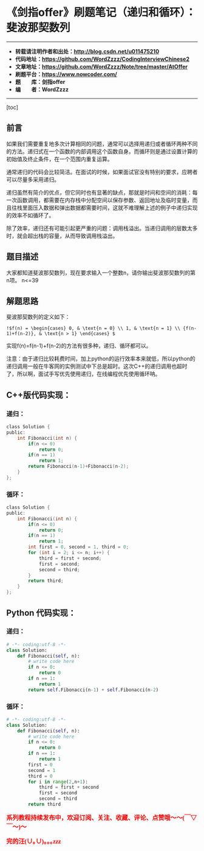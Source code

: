 # 《剑指offer》刷题笔记（递归和循环）：斐波那契数列

----------

- **转载请注明作者和出处：http://blog.csdn.net/u011475210**
- **代码地址：https://github.com/WordZzzz/CodingInterviewChinese2**
- **文章地址：https://github.com/WordZzzz/Note/tree/master/AtOffer**
- **刷题平台：https://www.nowcoder.com/**
- **题&emsp;&emsp;库：剑指offer**
- **编&emsp;&emsp;者：WordZzzz**

----------

[toc]

## 前言

如果我们需要重复地多次计算相同的问题，通常可以选择用递归或者循环两种不同的方法。递归式在一个函数的内部调用这个函数自身。而循环则是通过设置计算的初始值及终止条件，在一个范围内重复运算。

通常递归的代码会比较简洁。在面试的时候，如果面试官没有特别的要求，应聘者可以尽量多采用递归。

递归虽然有简介的优点，但它同时也有显著的缺点，那就是时间和空间的消耗：每一次函数调用，都需要在内存栈中分配空间以保存参数、返回地址及临时变量，而且往栈里面压入数据和弹出数据都需要时间，这就不难理解上述的例子中递归实现的效率不如循环了。

除了效率，递归还有可能引起更严重的问题：调用栈溢出。当递归调用的层数太多时，就会超出栈的容量，从而导致调用栈溢出。

## 题目描述

大家都知道斐波那契数列，现在要求输入一个整数n，请你输出斐波那契数列的第n项。
n<=39

## 解题思路

斐波那契数列的定义如下：

`!$f(n) = \begin{cases} 0, & \text{n = 0} \\ 1, & \text{n = 1} \\ {f(n-1)+f(n-2)}, & \text{n > 1} \end{cases} $`

实现f(n)=f(n-1)+f(n-2)的方法有很多种，递归、循环都可以。

注意：由于递归比较耗费时间，加上python的运行效率本来就低，所以python的递归调用一般在牛客网的实例测试中下总是超时。这次C++的递归调用也超时了，所以啊，面试手写优先使用递归，在线编程优先使用循环呐。

## C++版代码实现：

### 递归：

```c
class Solution {
public:
    int Fibonacci(int n) {
        if(n <= 0)
            return 0;
        if(n == 1)
            return 1;
        return Fibonacci(n-1)+Fibonacci(n-2);
    }
};
```

### 循环：

```c
class Solution {
public:
    int Fibonacci(int n) {
        if(n <= 0)
            return 0;
        if(n == 1)
            return 1;
        int first = 0, second = 1, third = 0;
        for (int i = 2; i <= n; i++) {
            third = first + second;
            first = second;
            second = third;
        }
        return third;
    }
};
```

## Python 代码实现：

### 递归：

```python
# -*- coding:utf-8 -*-
class Solution:
    def Fibonacci(self, n):
        # write code here
        if n <= 0:
            return 0
        if n == 1:
            return 1
        return self.Fibonacci(n-1) + self.Fibonacci(n-2)
```

### 循环：

```python
# -*- coding:utf-8 -*-
class Solution:
    def Fibonacci(self, n):
        # write code here
        if n <= 0:
            return 0
        if n == 1:
            return 1
        first = 0
        second = 1
        third = 0
        for i in range(2,n+1):
            third = first + second
            first = second
            second = third
        return third
```

**<font color="red" size=3 face="仿宋">系列教程持续发布中，欢迎订阅、关注、收藏、评论、点赞哦～～(￣▽￣～)～</font>**

**<font color="red" size=3 face="仿宋">完的汪(∪｡∪)｡｡｡zzz</font>**